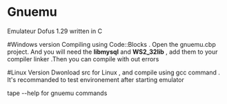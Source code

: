 Gnuemu
======

Emulateur Dofus 1.29 written in C

#Windows version
Compiling using Code::Blocks . Open the gnuemu.cbp project. And you will need the <b>libmysql</b> and <b>WS2_32lib</b> , add them to your compiler linker .Then you can compile with out errors

#Linux Version
Dwonload src for Linux , and compile using gcc command . It's recommanded to test environement after starting emulator

tape --help for gnuemu commands
